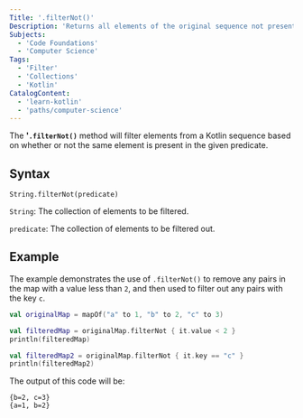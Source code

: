 ```yaml
---
Title: '.filterNot()'
Description: 'Returns all elements of the original sequence not present in the predicate.' 
Subjects: 
  - 'Code Foundations'
  - 'Computer Science'
Tags: 
  - 'Filter'
  - 'Collections'
  - 'Kotlin'
CatalogContent:
  - 'learn-kotlin'
  - 'paths/computer-science'
---
```


The **'`.filterNot()`** method will filter elements from a Kotlin sequence based on whether or not the same element is present in the given predicate.

## Syntax

```pseudo
String.filterNot(predicate)
```

`String`: The collection of elements to be filtered.

`predicate`: The collection of elements to be filtered out.

## Example
The example demonstrates the use of `.filterNot()` to remove any pairs in the map with a value less than `2`, and then used to filter out any pairs with the key `c`.

```kotlin
val originalMap = mapOf("a" to 1, "b" to 2, "c" to 3)

val filteredMap = originalMap.filterNot { it.value < 2 }
println(filteredMap)

val filteredMap2 = originalMap.filterNot { it.key == "c" }
println(filteredMap2)
```

The output of this code will be:

```shell
{b=2, c=3}
{a=1, b=2}
```
